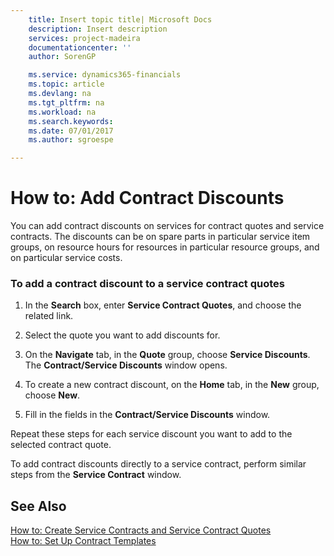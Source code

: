 ```yaml
---
    title: Insert topic title| Microsoft Docs
    description: Insert description
    services: project-madeira
    documentationcenter: ''
    author: SorenGP

    ms.service: dynamics365-financials
    ms.topic: article
    ms.devlang: na
    ms.tgt_pltfrm: na
    ms.workload: na
    ms.search.keywords:
    ms.date: 07/01/2017
    ms.author: sgroespe

---
```

# How to: Add Contract Discounts
You can add contract discounts on services for contract quotes and service contracts. The discounts can be on spare parts in particular service item groups, on resource hours for resources in particular resource groups, and on particular service costs.  
  
### To add a contract discount to a service contract quotes  
  
1.  In the **Search** box, enter **Service Contract Quotes**, and choose the related link.  
  
2.  Select the quote you want to add discounts for.  
  
3.  On the **Navigate** tab, in the **Quote** group, choose **Service Discounts**. The **Contract\/Service Discounts** window opens.  
  
4.  To create a new contract discount, on the **Home** tab, in the **New** group, choose **New**.  
  
5.  Fill in the fields in the **Contract\/Service Discounts** window.  
  
 Repeat these steps for each service discount you want to add to the selected contract quote.  
  
 To add contract discounts directly to a service contract, perform similar steps from the **Service Contract** window.  
  
## See Also  
 [How to: Create Service Contracts and Service Contract Quotes](../how-to-create-service-contracts-and-service-contract-quotes.md)   
 [How to: Set Up Contract Templates](../how-to-set-up-contract-templates.md)